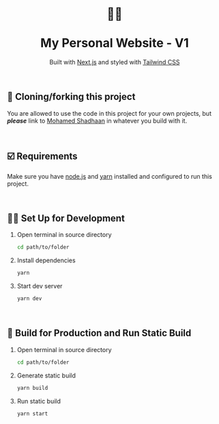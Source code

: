 <div align="center">

# 🙋‍♂️<br/><br/>**My Personal Website** - V1

Built with [Next.js](https://nextjs.org) and styled with [Tailwind CSS](https://tailwindcss.com)

</div>

<br/>

## **🙏 Cloning/forking this project**

<!-- --- -->

You are allowed to use the code in this project for your own projects, but **_please_** link to [Mohamed Shadhaan](https://shadhaan.vercel.app) in whatever you build with it.

<br/>

## **☑️ Requirements**

<!-- --- -->

Make sure you have [node.js](https://nodejs.org) and [yarn](https://yarnpkg.com) installed and configured to run this project.

<br/>

## **🧑‍💻 Set Up for Development**

<!-- --- -->

1. Open terminal in source directory

   ```sh
   cd path/to/folder
   ```

2. Install dependencies

   ```sh
   yarn
   ```

3. Start dev server

   ```sh
   yarn dev
   ```

<br/>

## **🚀 Build for Production and Run Static Build**

<!-- --- -->

1. Open terminal in source directory

   ```sh
   cd path/to/folder
   ```

2. Generate static build

   ```sh
   yarn build
   ```

3. Run static build

   ```sh
   yarn start
   ```

